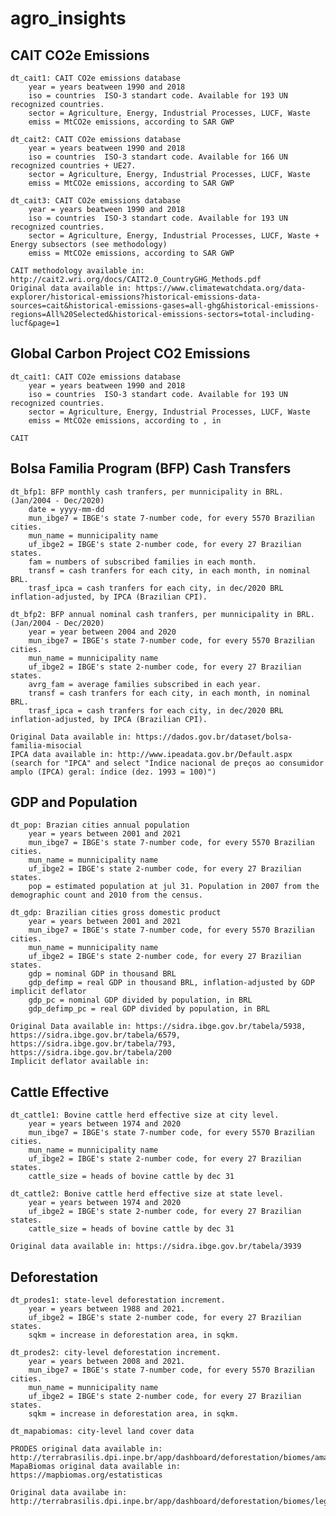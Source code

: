 # agro_insights

## CAIT CO2e Emissions
	dt_cait1: CAIT CO2e emissions database
		year = years beatween 1990 and 2018
		iso = countries  ISO-3 standart code. Available for 193 UN recognized countries.
		sector = Agriculture, Energy, Industrial Processes, LUCF, Waste
		emiss = MtCO2e emissions, according to SAR GWP
		
	dt_cait2: CAIT CO2e emissions database
		year = years beatween 1990 and 2018
		iso = countries  ISO-3 standart code. Available for 166 UN recognized countries + UE27.
		sector = Agriculture, Energy, Industrial Processes, LUCF, Waste
		emiss = MtCO2e emissions, according to SAR GWP
		
	dt_cait3: CAIT CO2e emissions database
		year = years beatween 1990 and 2018
		iso = countries  ISO-3 standart code. Available for 193 UN recognized countries.
		sector = Agriculture, Energy, Industrial Processes, LUCF, Waste + Energy subsectors (see methodology)
		emiss = MtCO2e emissions, according to SAR GWP
		
	CAIT methodology available in: http://cait2.wri.org/docs/CAIT2.0_CountryGHG_Methods.pdf
	Original data available in: https://www.climatewatchdata.org/data-explorer/historical-emissions?historical-emissions-data-sources=cait&historical-emissions-gases=all-ghg&historical-emissions-regions=All%20Selected&historical-emissions-sectors=total-including-lucf&page=1
	
## Global Carbon Project CO2 Emissions
	dt_cait1: CAIT CO2e emissions database
		year = years beatween 1990 and 2018
		iso = countries  ISO-3 standart code. Available for 193 UN recognized countries.
		sector = Agriculture, Energy, Industrial Processes, LUCF, Waste
		emiss = MtCO2e emissions, according to , in
		
	CAIT

## Bolsa Familia Program (BFP) Cash Transfers 
	dt_bfp1: BFP monthly cash tranfers, per munnicipality in BRL. (Jan/2004 - Dec/2020)
		date = yyyy-mm-dd
		mun_ibge7 = IBGE's state 7-number code, for every 5570 Brazilian cities.  
		mun_name = munnicipality name
		uf_ibge2 = IBGE's state 2-number code, for every 27 Brazilian states.
		fam = numbers of subscribed families in each month. 
		transf = cash tranfers for each city, in each month, in nominal BRL.
		trasf_ipca = cash tranfers for each city, in dec/2020 BRL inflation-adjusted, by IPCA (Brazilian CPI).
    
	dt_bfp2: BFP annual nominal cash tranfers, per munnicipality in BRL. (Jan/2004 - Dec/2020)
		year = year between 2004 and 2020
		mun_ibge7 = IBGE's state 7-number code, for every 5570 Brazilian cities.  
		mun_name = munnicipality name
		uf_ibge2 = IBGE's state 2-number code, for every 27 Brazilian states.
		avrg_fam = average families subscribed in each year.
		transf = cash tranfers for each city, in each month, in nominal BRL.
		trasf_ipca = cash tranfers for each city, in dec/2020 BRL inflation-adjusted, by IPCA (Brazilian CPI).

	Original Data available in: https://dados.gov.br/dataset/bolsa-familia-misocial
	IPCA data available in: http://www.ipeadata.gov.br/Default.aspx (search for "IPCA" and select "Índice nacional de preços ao consumidor amplo (IPCA) geral: índice (dez. 1993 = 100)")

## GDP and Population
	dt_pop: Brazian cities annual population
		year = years between 2001 and 2021
		mun_ibge7 = IBGE's state 7-number code, for every 5570 Brazilian cities.  
		mun_name = munnicipality name
		uf_ibge2 = IBGE's state 2-number code, for every 27 Brazilian states.
		pop = estimated population at jul 31. Population in 2007 from the demographic count and 2010 from the census.
		
	dt_gdp: Brazilian cities gross domestic product
		year = years between 2001 and 2021
		mun_ibge7 = IBGE's state 7-number code, for every 5570 Brazilian cities.  
		mun_name = munnicipality name
		uf_ibge2 = IBGE's state 2-number code, for every 27 Brazilian states.
		gdp = nominal GDP in thousand BRL
		gdp_defimp = real GDP in thousand BRL, inflation-adjusted by GDP implicit deflator
		gdp_pc = nominal GDP divided by population, in BRL
		gdp_defimp_pc = real GDP divided by population, in BRL
		
	Original Data available in: https://sidra.ibge.gov.br/tabela/5938, https://sidra.ibge.gov.br/tabela/6579, https://sidra.ibge.gov.br/tabela/793, https://sidra.ibge.gov.br/tabela/200
	Implicit deflator available in: 

## Cattle Effective
	dt_cattle1: Bovine cattle herd effective size at city level.
		year = years between 1974 and 2020
		mun_ibge7 = IBGE's state 7-number code, for every 5570 Brazilian cities.  
		mun_name = munnicipality name
		uf_ibge2 = IBGE's state 2-number code, for every 27 Brazilian states.
		cattle_size = heads of bovine cattle by dec 31
      
	dt_cattle2: Bonive cattle herd effective size at state level.
		year = years between 1974 and 2020
		uf_ibge2 = IBGE's state 2-number code, for every 27 Brazilian states.
		cattle_size = heads of bovine cattle by dec 31
     
	Original data available in: https://sidra.ibge.gov.br/tabela/3939

## Deforestation
	dt_prodes1: state-level deforestation increment.
		year = years between 1988 and 2021.
		uf_ibge2 = IBGE's state 2-number code, for every 27 Brazilian states.
		sqkm = increase in deforestation area, in sqkm.
		
	dt_prodes2: city-level deforestation increment.
		year = years between 2008 and 2021.
		mun_ibge7 = IBGE's state 7-number code, for every 5570 Brazilian cities.  
		mun_name = munnicipality name
		uf_ibge2 = IBGE's state 2-number code, for every 27 Brazilian states.
		sqkm = increase in deforestation area, in sqkm.
		
	dt_mapabiomas: city-level land cover data
		
	PRODES original data available in: http://terrabrasilis.dpi.inpe.br/app/dashboard/deforestation/biomes/amazon/increments
	MapaBiomas original data available in: https://mapbiomas.org/estatisticas

	Original data availabe in: http://terrabrasilis.dpi.inpe.br/app/dashboard/deforestation/biomes/legal_amazon/rates
